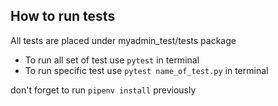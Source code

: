## How to run tests

All tests are placed under myadmin_test/tests package 
* To run all set of test use ```pytest``` in terminal
* To run specific test use ```pytest name_of_test.py``` in terminal 

don't forget to run ``` pipenv install ``` previously 
